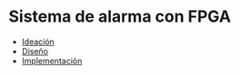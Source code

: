 # Sistema de alarma con FPGA



- [Ideación](./ideacion/README.md)  
- [Diseño](./diseño/README.md)
- [Implementación](./implementacion/README.md)





